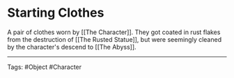 # Starting Clothes

A pair of clothes worn by [[The Character]]. They got coated in rust flakes from the destruction of [[The Rusted Statue]], but were seemingly cleaned by the character's descend to [[The Abyss]].

---
Tags: #Object #Character 